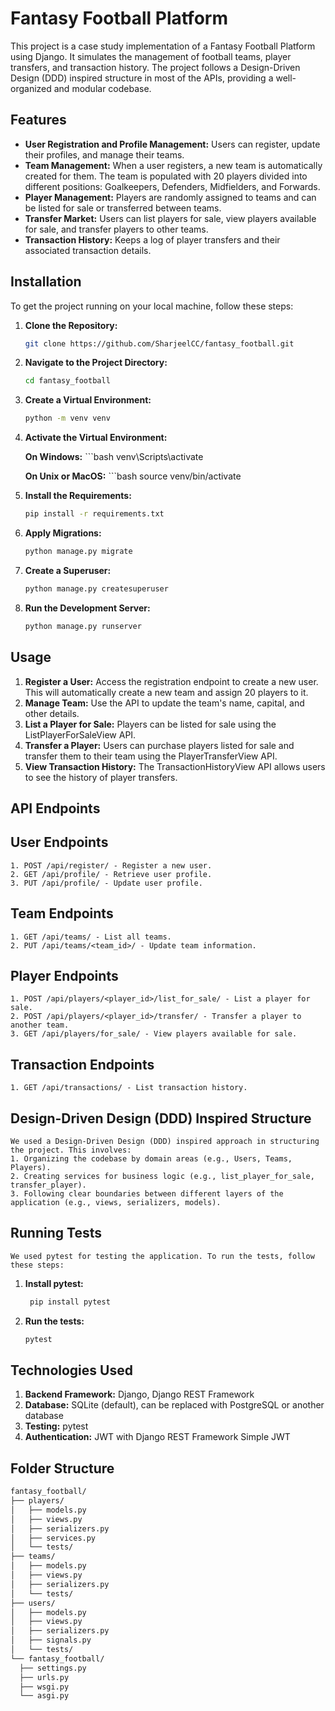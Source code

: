 # Fantasy Football Platform

This project is a case study implementation of a Fantasy Football Platform using Django. It simulates the management of football teams, player transfers, and transaction history. The project follows a Design-Driven Design (DDD) inspired structure in most of the APIs, providing a well-organized and modular codebase.

## Features

- **User Registration and Profile Management:** Users can register, update their profiles, and manage their teams.
- **Team Management:** When a user registers, a new team is automatically created for them. The team is populated with 20 players divided into different positions: Goalkeepers, Defenders, Midfielders, and Forwards.
- **Player Management:** Players are randomly assigned to teams and can be listed for sale or transferred between teams.
- **Transfer Market:** Users can list players for sale, view players available for sale, and transfer players to other teams.
- **Transaction History:** Keeps a log of player transfers and their associated transaction details.

## Installation

To get the project running on your local machine, follow these steps:

1. **Clone the Repository:**
   ```bash
   git clone https://github.com/SharjeelCC/fantasy_football.git

2. **Navigate to the Project Directory:**
   ```bash
   cd fantasy_football

3. **Create a Virtual Environment:**
   ```bash
   python -m venv venv

4. **Activate the Virtual Environment:**

      **On Windows:**
       ```bash
       venv\Scripts\activate

     **On Unix or MacOS:**
         ```bash
         source venv/bin/activate

5. **Install the Requirements:**
   ```bash
   pip install -r requirements.txt

6. **Apply Migrations:**
   ```bash
   python manage.py migrate

7. **Create a Superuser:**
   ```bash
   python manage.py createsuperuser

8. **Run the Development Server:**
   ```bash
   python manage.py runserver

## Usage
  1. **Register a User:** Access the registration endpoint to create a new user. This will automatically create a new team and assign 20 players to it.
  2. **Manage Team:** Use the API to update the team's name, capital, and other details.
  3. **List a Player for Sale:** Players can be listed for sale using the ListPlayerForSaleView API.
  4. **Transfer a Player:** Users can purchase players listed for sale and transfer them to their team using the PlayerTransferView API.
  5. **View Transaction History:** The TransactionHistoryView API allows users to see the history of player transfers.

## API Endpoints
  ## User Endpoints
    1. POST /api/register/ - Register a new user.
    2. GET /api/profile/ - Retrieve user profile.
    3. PUT /api/profile/ - Update user profile.

  ## Team Endpoints
    1. GET /api/teams/ - List all teams.
    2. PUT /api/teams/<team_id>/ - Update team information.

  ## Player Endpoints
    1. POST /api/players/<player_id>/list_for_sale/ - List a player for sale.
    2. POST /api/players/<player_id>/transfer/ - Transfer a player to another team.
    3. GET /api/players/for_sale/ - View players available for sale.

  ## Transaction Endpoints
    1. GET /api/transactions/ - List transaction history.

  ## Design-Driven Design (DDD) Inspired Structure
    We used a Design-Driven Design (DDD) inspired approach in structuring the project. This involves:
    1. Organizing the codebase by domain areas (e.g., Users, Teams, Players).
    2. Creating services for business logic (e.g., list_player_for_sale, transfer_player).
    3. Following clear boundaries between different layers of the application (e.g., views, serializers, models).

  ## Running Tests
    We used pytest for testing the application. To run the tests, follow these steps:

  1. **Install pytest:**
     ```bash
      pip install pytest

  2. **Run the tests:**
     ```bash
     pytest

## Technologies Used
  1. **Backend Framework:** Django, Django REST Framework
  2. **Database:** SQLite (default), can be replaced with PostgreSQL or another database
  3. **Testing:** pytest
  4. **Authentication:** JWT with Django REST Framework Simple JWT

## Folder Structure
  ```bash
  fantasy_football/
├── players/
│   ├── models.py
│   ├── views.py
│   ├── serializers.py
│   ├── services.py
│   └── tests/
├── teams/
│   ├── models.py
│   ├── views.py
│   ├── serializers.py
│   └── tests/
├── users/
│   ├── models.py
│   ├── views.py
│   ├── serializers.py
│   ├── signals.py
│   └── tests/
└── fantasy_football/
    ├── settings.py
    ├── urls.py
    ├── wsgi.py
    └── asgi.py


    






